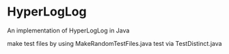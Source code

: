 # HyperLogLog
An implementation of HyperLogLog in Java

make test files by using MakeRandomTestFiles.java
test via TestDistinct.java
